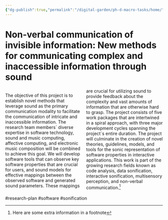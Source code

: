 ```yaml
---
{"dg-publish":true,"permalink":"/digital-garden/ph-d-macro-tasks/home/","tags":["research-plan","software","sonification","gardenEntry"]}
---
```


# Non-verbal communication of invisible information: New methods for communicating complex and inaccessible information through sound

<div style="column-count: 2;">

The objective of this project is to establish novel methods that leverage sound as the primary communication modality to facilitate the communication of intricate and inaccessible information. The research team members´ diverse expertise in software technology, sound and music computing, affective computing, and electronic music composition will be combined to achieve this goal. We will develop software tools that can observe key software properties that are crucial for users, and sound models for effective mappings between the observed software and generated sound parameters. These mappings are crucial for utilizing sound to provide feedback about the complexity and vast amounts of information that are otherwise hard to grasp. The project consists of five work packages that are intertwined in a spiral approach, with three major development cycles spanning the project´s entire duration. The project will culminate in the creation of novel theories, guidelines, models, and tools for the sonic representation of software properties in interactive applications. This work is part of the growing research fields known as code analysis, data sonification, interactive sonification, multisensory perception, and non-verbal communication.[^1]

</div>


#research-plan #software #sonification 


[^1]: Here are some extra information in a footnote